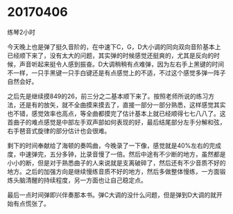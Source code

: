 # 20170406

练琴2小时

今天晚上也是弹了挺久音阶的，在中速下C，G，D大小调的同向双向音阶基本上已经顺下来了，没有太大的问题，其实弹的时候感觉还挺爽的，尤其是反向的时候，声音听起来挺令人感到振奋。D大调稍稍有点难弹，因为左右手上黑键的时间不一样，一只手黑键一只手白键还是有点感觉上的不适，不过这个感觉多弹一阵子自然会好。

之后先是继续摸849的26，前三分之二基本顺下来了。按照老师所说的练习方法，还是有的放矢，就不全曲摸来摸去了，直接一部分一部分熟悉，这样感觉其实也不错，感觉效率也高点，等全曲都摸完了估计基本上就已经顺得七七八八了。这首曲子的难点感觉是中部左手双声部如何表现的好，最后结尾部分左手分解和弦，右手琶音式旋律的部分估计也会很难。

剩下的时间奉献给了海顿的奏鸣曲，今晚录了一下像，感觉就是40%左右的完成度，中速弹完，五分多钟，比录音慢了一倍。然后中途有不少断的地方，虽然都是小小的断，但是对于熟悉曲子的人来说就是支离破碎了，然后还有不少音质不好的地方。之后的加强方向是继续慢练音质不好的地方，然后多做整体慢练，一方面锻炼头脑清醒的持续程度，另一方面也让自己稳定点。

最后一点时间弹即兴伴奏那本书。弹C大调的没什么问题，但是弹到D大调的就开始有点慌张了。
